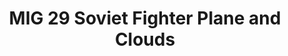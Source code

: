 ---
ee_id: '4425'
site: '1'
type: '5'
title: MIG 29 Soviet Fighter Plane and Clouds
url: mig-29-soviet-fighter-plane-and-clouds
year: '2017'
venue: 'Art Basel Unlimited (w/ Lisson Gallery) '
state_country: Basel
pitch: "​Dusted this oldie off, and showed it how I always wished it would b shown."
ps: ''
imgs: Mig-29-Soviet-2005-03-install-database-07.jpg,Mig-29-Soviet-2005-03-install-database-08.jpg,Mig-29-Soviet-2005-03-install-database-04.jpg
things: ''
layout: shows
---